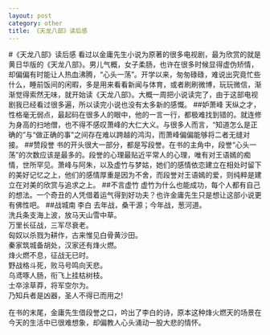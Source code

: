 ```yaml
---
layout: post
category: other
title: 《天龙八部》读后感
---
```

#《天龙八部》读后感
看过以金庸先生小说为原著的很多电视剧，最为欣赏的就是黄日华版的《天龙八部》。男儿气概，女子柔肠，也许在很多时候显得虚伪矫情，却偏偏有时能让人热血沸腾，“心头一荡”。开学以来，匆匆碌碌，难说出究竟忙些什么，睡前饭间的闲暇，多是用来看看新闻与体育，或者刷刷微博，玩玩微信，渐渐觉得索然无味，就开始读《天龙八部》。大概一周把小说读完了，由于这部电视剧我已经看过很多遍，所以读完小说也没有太多新的感慨。
##妒萧峰
天纵之才，性格毫无弱点，最起码在很多人的眼中，他的一言一行，都极难找到错的。就连修为身高的扫地僧，也不得不感叹萧峰的大仁大义。与很多人而言，“知道怎么是正确的”与“做正确的事"之间存在难以跨越的鸿沟，而萧峰偏偏能够将二者无缝对接。
##赞段誉
书的开头很大一部分，都是写段誉。在书的主角中，段誉“心头一荡”的次数应该是最多的。段誉的心理最贴近平常人的心理，唯有对王语嫣的痴情，世所罕见。萧峰与阿朱，以及虚竹与梦姑，她们的感情依恋建立在相处时留下的美好记忆之上，他们的感情厚重是因为不舍，而段誉对王语嫣的爱，则纯粹是建立在对美的欣赏与追求之上。
##不言虚竹
虚竹为什么也能成功，每个人都有自己的想法。一个奇丑的人凭借着运气得到好功夫？也许金庸先生只是想让这部小说更有佛性吧。
##战城南 李白
去年战，桑干源；今年战，葱河道。  
洗兵条支海上波，放马天山雪中草。  
万里长征战，三军尽衰老。  
匈奴以杀戮为耕作，古来惟见白骨黄沙田。  
秦家筑城备胡处，汉家还有烽火燃。  
烽火燃不息，征战无已时。  
野战格斗死，败马号鸣向天悲。  
乌鸢啄人肠，衔飞上挂枯树枝。  
士卒涂草莽，将军空尔为。  
乃知兵者是凶器，圣人不得已而用之!

在书的末尾，金庸先生借段誉之口，吟出了李白的诗，原本这种烽火燃天的场景在今天的生活中已很难想象，却偏教人心头涌动一股大悲的情怀。
